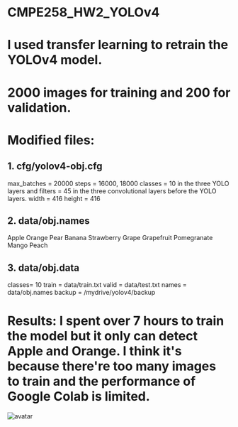 # CMPE258_HW2_YOLOv4

# I used transfer learning to retrain the YOLOv4 model.
# 2000 images for training and 200 for validation.

# Modified files:
## 1. cfg/yolov4-obj.cfg
  max_batches = 20000
  steps = 16000, 18000 
  classes = 10 in the three YOLO layers and filters = 45 in the three convolutional layers before the YOLO layers.
  width = 416
  height = 416
## 2. data/obj.names
  Apple
  Orange
  Pear
  Banana
  Strawberry
  Grape
  Grapefruit
  Pomegranate
  Mango
  Peach
## 3. data/obj.data
  classes= 10
  train  = data/train.txt
  valid  = data/test.txt
  names = data/obj.names
  backup = /mydrive/yolov4/backup

# Results: I spent over 7 hours to train the model but it only can detect Apple and Orange. I think it's because there're too many images to train and the performance of Google Colab is limited.
![avatar]([https://github.com/iloveleejunghyun/CMPE258_HW2_YOLOv4/blob/main/1.PNG?raw=true])
